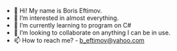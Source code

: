 - 👋 Hi! My name is Boris Eftimov.
- 👀 I’m interested in almost everything.
- 🌱 I’m currently learning to program on C#
- 💞️ I’m looking to collaborate on anything I can be in use.
- 📫 How to reach me?  - b_eftimov@yahoo.com

<!---
captain760/captain760 is a ✨ special ✨ repository because its `README.md` (this file) appears on your GitHub profile.
You can click the Preview link to take a look at your changes.
--->
